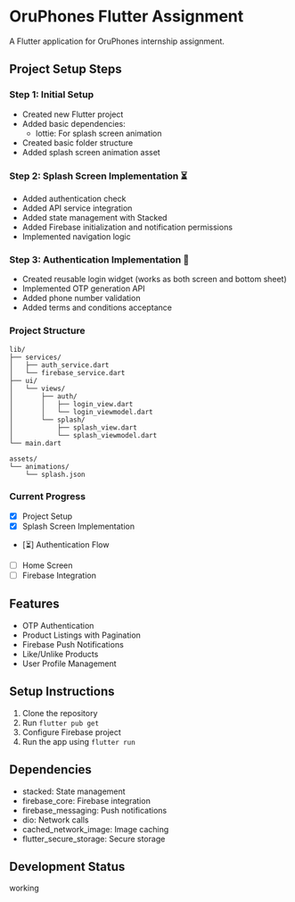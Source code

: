 # OruPhones Flutter Assignment

A Flutter application for OruPhones internship assignment.

## Project Setup Steps

### Step 1: Initial Setup 
- Created new Flutter project
- Added basic dependencies:
  - lottie: For splash screen animation
- Created basic folder structure
- Added splash screen animation asset

### Step 2: Splash Screen Implementation ⏳
- Added authentication check
- Added API service integration
- Added state management with Stacked
- Added Firebase initialization and notification permissions
- Implemented navigation logic

### Step 3: Authentication Implementation 🚧
- Created reusable login widget (works as both screen and bottom sheet)
- Implemented OTP generation API
- Added phone number validation
- Added terms and conditions acceptance

### Project Structure
```
lib/
├── services/
│   ├── auth_service.dart
│   └── firebase_service.dart
├── ui/
│   └── views/
│       ├── auth/
│       │   ├── login_view.dart
│       │   └── login_viewmodel.dart
│       └── splash/
│           ├── splash_view.dart
│           └── splash_viewmodel.dart
└── main.dart

assets/
└── animations/
    └── splash.json
```

### Current Progress
- [x] Project Setup
- [x] Splash Screen Implementation
- [⏳] Authentication Flow
- [ ] Home Screen
- [ ] Firebase Integration

## Features
- OTP Authentication
- Product Listings with Pagination
- Firebase Push Notifications
- Like/Unlike Products
- User Profile Management

## Setup Instructions
1. Clone the repository
2. Run `flutter pub get`
3. Configure Firebase project
4. Run the app using `flutter run`

## Dependencies
- stacked: State management
- firebase_core: Firebase integration
- firebase_messaging: Push notifications
- dio: Network calls
- cached_network_image: Image caching
- flutter_secure_storage: Secure storage

## Development Status
working